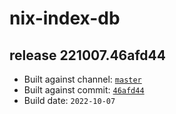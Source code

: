 # nix-index-db
## release 221007.46afd44
- Built against channel: [`master`](https://github.com/nixos/nixpkgs/tree/master)
- Built against commit: [`46afd44`](https://github.com/NixOS/nixpkgs/commit/46afd4429b1634f7a50d45621e99137fd3d7fb2f)
- Build date: `2022-10-07`
